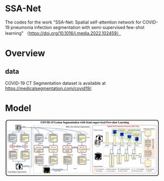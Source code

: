 SSA-Net
==
The codes for the work "SSA-Net: Spatial self-attention network for COVID-19 pneumonia infection segmentation with semi-supervised few-shot learning"
（https://doi.org/10.1016/j.media.2022.102459）

Overview
==
data
-
COVID-19 CT Segmentation dataset is available at https://medicalsegmentation.com/covid19/.

Model
==
![image](https://github.com/peng778866/SSA-Net-pytorch/blob/main/SSA-Net/SSA-Net-architecture.jpg)
